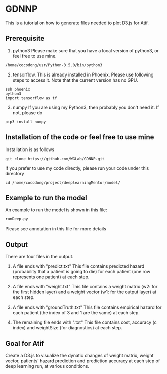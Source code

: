 # GDNNP
This is a tutorial on how to generate files needed to plot D3.js for Atif.

## Prerequisite
1. python3
Please make sure that you have a local version of python3, or feel free to use mine.
```
/home/cocodong/usr/Python-3.5.0/bin/python3
```
2. tensorflow. 
This is already installed in Phoenix. Please use following steps to access it. Note that the current version has no GPU.
```
ssh phoenix
python3
import tensorflow as tf
```
3. numpy
If you are using my Python3, then probably you don't need it. If not, please do
```
pip3 install numpy
```

## Installation of the code or feel free to use mine
Installation is as follows
```
git clone https://github.com/WGLab/GDNNP.git
```
If you prefer to use my code directly, please run your code under this directory
```
cd /home/cocodong/project/deeplearningMentor/model/
```

## Example to run the model
An example to run the model is shown in this file:
```
runDeep.py
```
Please see annotation in this file for more details

## Output
There are four files in the output. 
1. A file ends with "predict.txt"
This file contains predicted hazard (probability that a patient is going to die) for each patient (one row represents one patient) at each step.

2. A file ends with "weight.txt"
This file contains a weight matrix (w2: for the first hidden layer) and a weight vector (w1: for the output layer) at each step.

3. A file ends with "groundTruth.txt"
This file contains empirical hazard for each patient (the index of 3 and 1 are the same) at each step.

4. The remaining file ends with ".txt"
This file contains cost, accuracy (c index) and weightSize (for diagnostics) at each step.

## Goal for Atif
Create a D3.js to visualize the dynatic changes of weight matrix, weight vector, patients' hazard prediction and prediction accuracy at each step of deep learning run, at various conditions.



